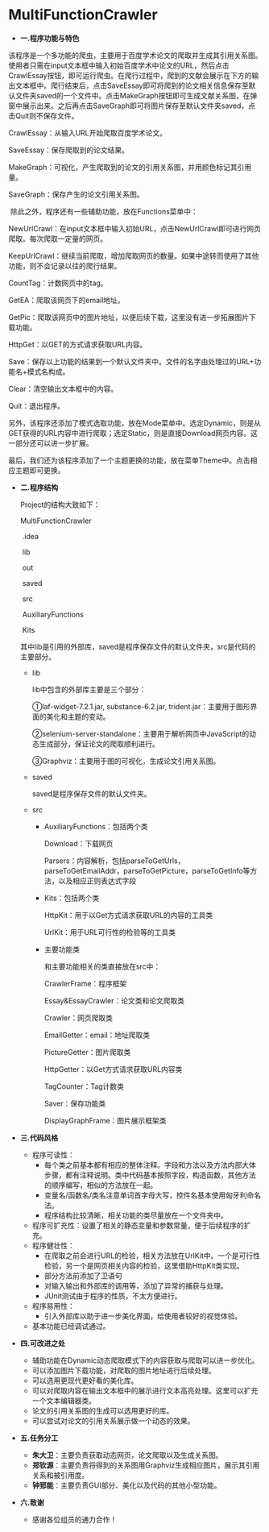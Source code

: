 # MultiFunctionCrawler

* **一.程序功能与特色**

​    该程序是一个多功能的爬虫，主要用于百度学术论文的爬取并生成其引用关系图。
​    使用者只需在input文本框中输入初始百度学术中论文的URL，然后点击CrawlEssay按钮，即可运行爬虫。在爬行过程中，爬到的文献会展示在下方的输出文本框中。爬行结束后，点击SaveEssay即可将爬到的论文相关信息保存至默认文件夹saved的一个文件中。点击MakeGraph按钮即可生成文献关系图，在弹窗中展示出来。之后再点击SaveGraph即可将图片保存至默认文件夹saved，点击Quit则不保存文件。

CrawlEssay：从输入URL开始爬取百度学术论文。

SaveEssay：保存爬取到的论文结果。

MakeGraph：可视化，产生爬取到的论文的引用关系图，并用颜色标记其引用量。

SaveGraph：保存产生的论文引用关系图。

​    除此之外，程序还有一些辅助功能，放在Functions菜单中：

NewUrlCrawl：在input文本框中输入初始URL，点击NewUrlCrawl即可进行网页爬取。每次爬取一定量的网页。

KeepUrlCrawl：继续当前爬取，增加爬取网页的数量。如果中途转而使用了其他功能，则不会记录以往的爬行结果。

CountTag：计数网页中的tag。

GetEA：爬取该网页下的email地址。

GetPic：爬取该网页中的图片地址，以便后续下载，这里没有进一步拓展图片下载功能。

HttpGet：以GET的方式请求获取URL内容。

Save：保存以上功能的结果到一个默认文件夹中。文件的名字由处理过的URL+功能名+模式名构成。

Clear：清空输出文本框中的内容。

Quit：退出程序。

​	另外，该程序还添加了模式选取功能，放在Mode菜单中。选定Dynamic，则是从GET获得的URL内容中进行爬取；选定Static，则是直接Download网页内容。这一部分还可以进一步扩展。

​	最后，我们还为该程序添加了一个主题更换的功能，放在菜单Theme中。点击相应主题即可更换。

* **二.程序结构**

  Project的结构大致如下：

  MultiFunctionCrawler

  ​	.idea

  ​	lib

  ​	out

  ​	saved

  ​	src

  ​		AuxiliaryFunctions

  ​		Kits

  其中lib是引用的外部库，saved是程序保存文件的默认文件夹，src是代码的主要部分。

  * lib

    lib中包含的外部库主要是三个部分：

    ①laf-widget-7.2.1.jar, substance-6.2.jar, trident.jar：主要用于图形界面的美化和主题的变动。

    ②selenium-server-standalone：主要用于解析网页中JavaScript的动态生成部分，保证论文的爬取顺利进行。

    ③Graphviz：主要用于图的可视化，生成论文引用关系图。

  * saved

    saved是程序保存文件的默认文件夹。

  * src

    * AuxiliaryFunctions：包括两个类

      Download：下载网页

      Parsers：内容解析，包括parseToGetUrls，parseToGetEmailAddr，parseToGetPicture，parseToGetInfo等方法，以及相应正则表达式字段

    * Kits：包括两个类

      HttpKit：用于以Get方式请求获取URL的内容的工具类

      UrlKit：用于URL可行性的检验等的工具类

    * 主要功能类

      和主要功能相关的类直接放在src中：

      CrawlerFrame：程序框架

      Essay&EssayCrawler：论文类和论文爬取类

      Crawler：网页爬取类

      EmailGetter：email：地址爬取类

      PictureGetter：图片爬取类

      HttpGetter：以Get方式请求获取URL内容类

      TagCounter：Tag计数类

      Saver：保存功能类

      DisplayGraphFrame：图片展示框架类

      

* **三.代码风格**

  * 程序可读性：
    * 每个类之前基本都有相应的整体注释。字段和方法以及方法内部大体步骤，都有注释说明。类中代码基本按照字段，构造函数，其他方法的顺序编写，相似的方法放在一起。
    * 变量名/函数名/类名注意单词首字母大写，控件名基本使用匈牙利命名法。
    * 程序结构比较清晰，相关功能的类尽量放在一个文件夹中。
  * 程序可扩充性：设置了相关的静态变量和参数常量，便于后续程序的扩充。
  * 程序健壮性：
    * 在爬取之前会进行URL的检验，相关方法放在UrlKit中。一个是可行性检验，另一个是网页相关内容的检验，这里借助HttpKit类实现。
    * 部分方法前添加了卫语句
    * 对输入输出和外部库的调用等，添加了异常的捕获与处理。
    * JUnit测试由于程序的性质，不太方便进行。
  * 程序易用性：
    * 引入外部库以助于进一步美化界面，给使用者较好的视觉体验。
  * 基本功能已经调试通过。

* **四.可改进之处**

  * 辅助功能在Dynamic动态爬取模式下的内容获取与爬取可以进一步优化。
  * 可以添加图片下载功能，对爬取的图片地址进行后续处理。
  * 可以选用更现代更好看的美化库。
  * 可以对爬取内容在输出文本框中的展示进行文本高亮处理。这里可以扩充一个文本编辑器类。
  * 论文的引用关系图的生成可以选用更好的库。
  * 可以尝试对论文的引用关系展示做一个动态的效果。

* **五.任务分工**

  * **朱大卫**：主要负责获取动态网页，论文爬取以及生成关系图。
  * **郑钦源**：主要负责将得到的关系图用Graphviz生成相应图片，展示其引用关系和被引用度。
  * **钟郅能**：主要负责GUI部分、美化以及代码的其他小型功能。

* **六.致谢**

  * 感谢各位组员的通力合作！
